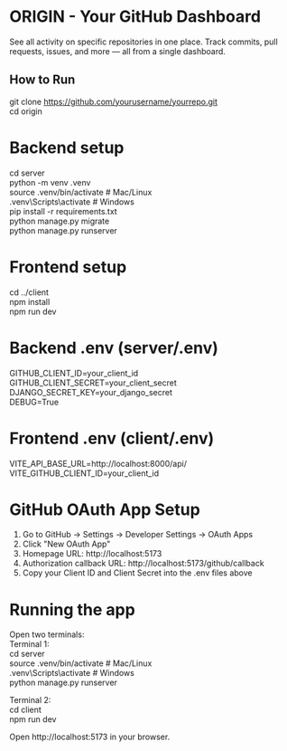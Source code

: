 # ORIGIN - Your GitHub Dashboard

See all activity on specific repositories in one place. Track commits, pull requests, issues, and more — all from a single dashboard.

## How to Run

git clone https://github.com/yourusername/yourrepo.git  
cd origin

# Backend setup

cd server  
python -m venv .venv  
source .venv/bin/activate # Mac/Linux  
.venv\Scripts\activate # Windows  
pip install -r requirements.txt  
python manage.py migrate  
python manage.py runserver

# Frontend setup

cd ../client  
npm install  
npm run dev

# Backend .env (server/.env)

GITHUB_CLIENT_ID=your_client_id  
GITHUB_CLIENT_SECRET=your_client_secret  
DJANGO_SECRET_KEY=your_django_secret  
DEBUG=True

# Frontend .env (client/.env)

VITE_API_BASE_URL=http://localhost:8000/api/  
VITE_GITHUB_CLIENT_ID=your_client_id

# GitHub OAuth App Setup

1. Go to GitHub → Settings → Developer Settings → OAuth Apps
2. Click "New OAuth App"
3. Homepage URL: http://localhost:5173
4. Authorization callback URL: http://localhost:5173/github/callback
5. Copy your Client ID and Client Secret into the .env files above

# Running the app

Open two terminals:  
Terminal 1:  
cd server  
source .venv/bin/activate # Mac/Linux  
.venv\Scripts\activate # Windows  
python manage.py runserver

Terminal 2:  
cd client  
npm run dev

Open http://localhost:5173 in your browser.
